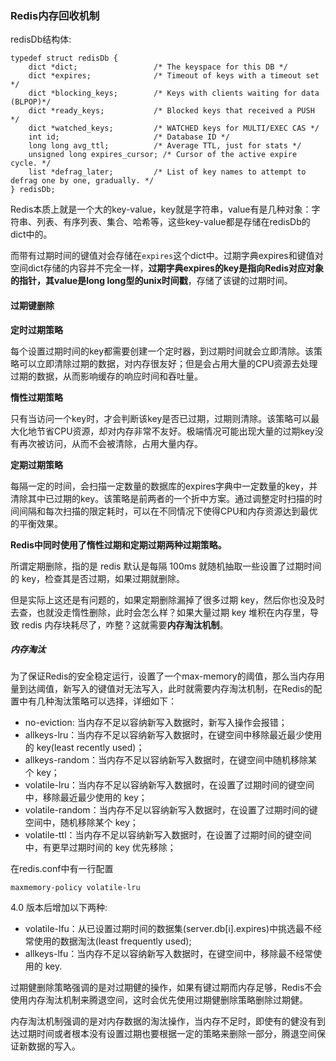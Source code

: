 <!--
 * @Author: your name
 * @Date: 2020-03-20 15:02:42
 * @LastEditTime: 2020-04-14 19:06:46
 * @LastEditors: Please set LastEditors
 * @Description: In User Settings Edit
 * @FilePath: /backend-series/redis/内存回收机制.md
 -->

 ### Redis内存回收机制
redisDb结构体:
```
typedef struct redisDb {
    dict *dict;                 /* The keyspace for this DB */
    dict *expires;              /* Timeout of keys with a timeout set */
    dict *blocking_keys;        /* Keys with clients waiting for data (BLPOP)*/
    dict *ready_keys;           /* Blocked keys that received a PUSH */
    dict *watched_keys;         /* WATCHED keys for MULTI/EXEC CAS */
    int id;                     /* Database ID */
    long long avg_ttl;          /* Average TTL, just for stats */
    unsigned long expires_cursor; /* Cursor of the active expire cycle. */
    list *defrag_later;         /* List of key names to attempt to defrag one by one, gradually. */
} redisDb;
```

Redis本质上就是一个大的key-value，key就是字符串，value有是几种对象：字符串、列表、有序列表、集合、哈希等，这些key-value都是存储在redisDb的dict中的。

而带有过期时间的键值对会存储在`expires`这个dict中。过期字典expires和键值对空间dict存储的内容并不完全一样，**过期字典expires的key是指向Redis对应对象的指针，其value是long long型的unix时间戳**，存储了该键的过期时间。

#### 过期键删除

**定时过期策略**
  
每个设置过期时间的key都需要创建一个定时器，到过期时间就会立即清除。该策略可以立即清除过期的数据，对内存很友好；但是会占用大量的CPU资源去处理过期的数据，从而影响缓存的响应时间和吞吐量。

**惰性过期策略**

只有当访问一个key时，才会判断该key是否已过期，过期则清除。该策略可以最大化地节省CPU资源，却对内存非常不友好。极端情况可能出现大量的过期key没有再次被访问，从而不会被清除，占用大量内存。

**定期过期策略**

每隔一定的时间，会扫描一定数量的数据库的expires字典中一定数量的key，并清除其中已过期的key。该策略是前两者的一个折中方案。通过调整定时扫描的时间间隔和每次扫描的限定耗时，可以在不同情况下使得CPU和内存资源达到最优的平衡效果。

**Redis中同时使用了惰性过期和定期过期两种过期策略。**

所谓定期删除，指的是 redis 默认是每隔 100ms 就随机抽取一些设置了过期时间的 key，检查其是否过期，如果过期就删除。

但是实际上这还是有问题的，如果定期删除漏掉了很多过期 key，然后你也没及时去查，也就没走惰性删除，此时会怎么样？如果大量过期 key 堆积在内存里，导致 redis 内存块耗尽了，咋整？这就需要**内存淘汰机制**。

##### 内存淘汰
为了保证Redis的安全稳定运行，设置了一个max-memory的阈值，那么当内存用量到达阈值，新写入的键值对无法写入，此时就需要内存淘汰机制，在Redis的配置中有几种淘汰策略可以选择，详细如下：

- no-eviction: 当内存不足以容纳新写入数据时，新写入操作会报错；
- allkeys-lru：当内存不足以容纳新写入数据时，在键空间中移除最近最少使用的 key(least recently used)；
- allkeys-random：当内存不足以容纳新写入数据时，在键空间中随机移除某个 key；
- volatile-lru：当内存不足以容纳新写入数据时，在设置了过期时间的键空间中，移除最近最少使用的 key；
- volatile-random：当内存不足以容纳新写入数据时，在设置了过期时间的键空间中，随机移除某个 key；
- volatile-ttl：当内存不足以容纳新写入数据时，在设置了过期时间的键空间中，有更早过期时间的 key 优先移除；

在redis.conf中有一行配置
```
maxmemory-policy volatile-lru
```
4.0 版本后增加以下两种:
- volatile-lfu：从已设置过期时间的数据集(server.db[i].expires)中挑选最不经常使用的数据淘汰(least frequently used);
- allkeys-lfu：当内存不足以容纳新写入数据时，在键空间中，移除最不经常使用的 key.

过期健删除策略强调的是对过期健的操作，如果有键过期而内存足够，Redis不会使用内存淘汰机制来腾退空间，这时会优先使用过期健删除策略删除过期健。

内存淘汰机制强调的是对内存数据的淘汰操作，当内存不足时，即使有的健没有到达过期时间或者根本没有设置过期也要根据一定的策略来删除一部分，腾退空间保证新数据的写入。




